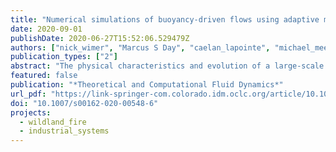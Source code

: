 ```yaml
---
title: "Numerical simulations of buoyancy-driven flows using adaptive mesh refinement: structure and dynamics of a large-scale helium plume"
date: 2020-09-01
publishDate: 2020-06-27T15:52:06.529479Z
authors: ["nick_wimer", "Marcus S Day", "caelan_lapointe", "michael_meehan", "Amanda S Makowiecki", "jeff_glusman", "john_daily", "greg_rieker", "peter_hamlington"]
publication_types: ["2"]
abstract: "The physical characteristics and evolution of a large-scale helium plume are examined through a series of numerical simulations with increasing physical resolution using adaptive mesh refinement (AMR). The five simulations each model a 1-m-diameter circular helium plume exiting into a (4 m)^3 domain and differ solely with respect to the smallest scales resolved using the AMR, spanning resolutions from 15.6 mm down to 0.976 mm. As the physical resolution becomes finer, the helium–air shear layer and subsequent Kelvin–Helmholtz instability are better resolved, leading to a shift in the observed plume structure and dynamics. In particular, a critical resolution is found between 3.91 and 1.95 mm, below which the mean statistics and frequency content of the plume are altered by the development of a Rayleigh–Taylor (RT) instability near the centerline in close proximity to the plume base. Comparisons are made with prior experimental and computational results, revealing that the presence of the RT instability leads to reduced centerline axial velocities and higher puffing frequencies than when the instability is absent. An analysis of velocity and scalar gradient quantities, and the dynamics of the vorticity in particular, show that gravitational torque associated with the RT instability is responsible for substantial vorticity production in the flow. The grid-converged simulations performed here indicate that very high spatial resolutions are required to accurately capture the near-field structure and dynamics of large-scale plumes, particularly with respect to the development of fundamental flow instabilities."
featured: false
publication: "*Theoretical and Computational Fluid Dynamics*"
url_pdf: "https://link-springer-com.colorado.idm.oclc.org/article/10.1007/s00162-020-00548-6"
doi: "10.1007/s00162-020-00548-6"
projects:
  - wildland_fire
  - industrial_systems
---
```


